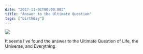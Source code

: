 ```yaml
---
date: "2017-11-01T00:00:00Z"
title: "Answer to the Ultimate Question"
tags: ["birthday"]
---
```


![](img:4.bp.blogspot.com/-_-MD7wlgWc4/Wfmcxb4IajI/AAAAAAAAqzk/uSD2MVI5lKM-dS67vxk8jz-Dg2goga8CwCKgBGAs/s1600/42.png)

It seems I've found the answer to the Ultimate Question of Life, the Universe, and Everything.
